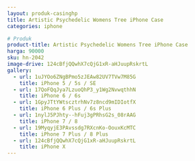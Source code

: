 ```yaml
---
layout: produk-casinghp
title: Artistic Psychedelic Womens Tree iPhone Case
categories: iphone

# Produk
product-title: Artistic Psychedelic Womens Tree iPhone Case
harga: 90000
sku: hn-2042
image-drive: 124cBfjQQwhX7cQjG1xR-aHJuupRskrtL
gallery:
  - url: 1uJYOo6ZNgBPmo5zJEAw82UV7TVw7M85G
    title: iPhone 5 / 5s / SE
  - url: 17QoFQqJya7LzuoQhP3_y1Wg2NvwqthhN
    title: iPhone 6 / 6s
  - url: 1GpyJTtYWtscztrhNv7z8ncd9mIDIotfX
    title: iPhone 6 Plus / 6s Plus
  - url: 1nylJ5PJhty--hFuj3gPRhsG2s_08rAAG
    title: iPhone 7 / 8
  - url: 19MyqyjE3PAvssdg7RXcnKo-OouxKcMTC
    title: iPhone 7 Plus / 8 Plus
  - url: 124cBfjQQwhX7cQjG1xR-aHJuupRskrtL
    title: iPhone X
---
```

